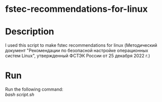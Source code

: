 # fstec-recommendations-for-linux  

# Description  
I used this script to make fstec recommendations for linux (Методический документ "Рекомендации по безопасной настройке операционных систем Linux", утвержденный ФСТЭК России от 25 декабря 2022 г.)  
  
# Run  
Run the following command:  
_bash script.sh_  
